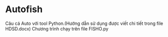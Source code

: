 # Autofish

Câu cá Auto với tool Python.(Hướng dẫn sử dụng được viết chi tiết trong file HDSD.docx)
Chương trình chạy trên file FISHO.py
